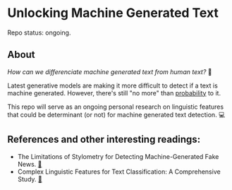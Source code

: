 # Unlocking Machine Generated Text

Repo status: ongoing.

## About

*How can we differenciate machine generated text from human text?* :thinking:

Latest generative models are making it more difficult to detect if a text is machine generated. However, there's still "no more" than [probability](http://gltr.io/) to it. 

This repo will serve as an ongoing personal research on linguistic features that could be determinant (or not) for machine generated text detection. :computer:

## References and other interesting readings:
- The Limitations of Stylometry for Detecting Machine-Generated Fake News. [:link:](https://www.mitpressjournals.org/doi/full/10.1162/coli_a_00380)
- Complex Linguistic Features for Text Classification: A Comprehensive Study. [:link:](https://www.researchgate.net/publication/221397355_Complex_Linguistic_Features_for_Text_Classification_A_Comprehensive_Study)
